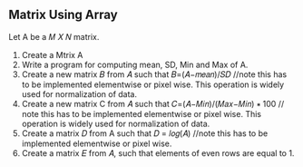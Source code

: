 ## Matrix Using Array
Let A be a 𝑀 𝑋 𝑁 matrix.
1. Create a Mtrix A
2. Write a program for computing mean, SD, Min and Max of A.
3. Create a new matrix 𝐵 from 𝐴 such that 𝐵=(𝐴−𝑚𝑒𝑎𝑛)/𝑆𝐷
    //note this has to be implemented elementwise or pixel wise.
   This operation is widely used for normalization of data.
4. Create a new matrix C from 𝐴 such that 𝐶=(𝐴−𝑀𝑖𝑛)/(𝑀𝑎𝑥−𝑀𝑖𝑛) ∗ 100
   // note this has to be implemented elementwise or pixel wise.
   This operation is widely used for normalization of data.
5. Create a matrix 𝐷 from A such that 𝐷 = 𝑙𝑜𝑔(𝐴)
   //note this has to be implemented elementwise or pixel wise.
6. Create a matrix 𝐸 from 𝐴, such that elements of even rows are equal to 1.
